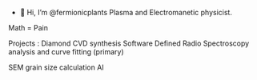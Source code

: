 - 👋 Hi, I’m @fermionicplants
Plasma and Electromanetic physicist.

Math = Pain

Projects :
Diamond CVD synthesis
Software Defined Radio
Spectroscopy analysis and curve fitting (primary)

SEM grain size calculation 
AI 

<!---
fermionicplants/fermionicplants is a ✨ special ✨ repository because its `README.md` (this file) appears on your GitHub profile.
You can click the Preview link to take a look at your changes.
--->
